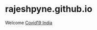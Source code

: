 # rajeshpyne.github.io
Welcome
<a href="https://rajeshpyne.github.io/covid19.html">Covid19 India</a>
